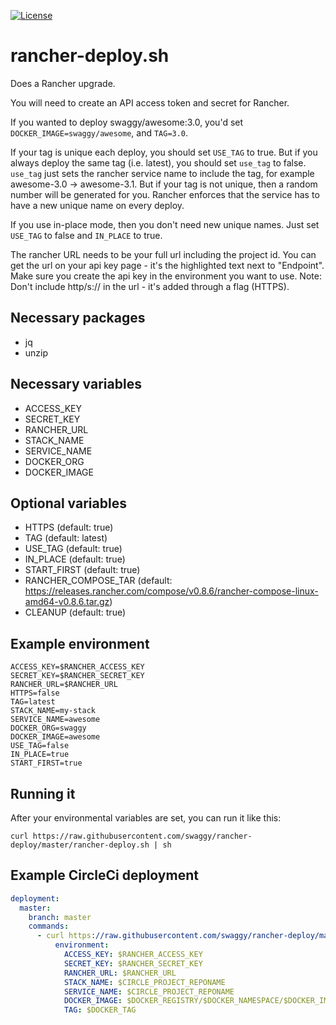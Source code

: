 [![License](http://img.shields.io/:license-mit-blue.svg)](http://doge.mit-license.org)
# rancher-deploy.sh

Does a Rancher upgrade.

You will need to create an API access token and secret for Rancher.

If you wanted to deploy swaggy/awesome:3.0, you'd set `DOCKER_IMAGE=swaggy/awesome`, and `TAG=3.0`.

If your tag is unique each deploy, you should set `USE_TAG` to true. But if you always deploy the same tag (i.e. latest), you should set `use_tag` to false. `use_tag` just sets the rancher service name to include the tag, for example awesome-3.0 -> awesome-3.1. But if your tag is not unique, then a random number will be generated for you. Rancher enforces that the service has to have a new unique name on every deploy.

If you use in-place mode, then you don't need new unique names. Just set `USE_TAG` to false and `IN_PLACE` to true.

The rancher URL needs to be your full url including the project id. You can get the url on your api key page - it's the highlighted text next to "Endpoint". Make sure you create the api key in the environment you want to use. 
Note: Don't include http/s:// in the url - it's added through a flag (HTTPS).

## Necessary packages
* jq
* unzip

## Necessary variables
* ACCESS_KEY
* SECRET_KEY
* RANCHER_URL
* STACK_NAME
* SERVICE_NAME
* DOCKER_ORG
* DOCKER_IMAGE

## Optional variables
* HTTPS (default: true)
* TAG (default: latest)
* USE_TAG (default: true)
* IN_PLACE (default: true)
* START_FIRST (default: true)
* RANCHER_COMPOSE_TAR (default: https://releases.rancher.com/compose/v0.8.6/rancher-compose-linux-amd64-v0.8.6.tar.gz)
* CLEANUP (default: true)

## Example environment
```
ACCESS_KEY=$RANCHER_ACCESS_KEY
SECRET_KEY=$RANCHER_SECRET_KEY
RANCHER_URL=$RANCHER_URL
HTTPS=false
TAG=latest
STACK_NAME=my-stack
SERVICE_NAME=awesome
DOCKER_ORG=swaggy
DOCKER_IMAGE=awesome
USE_TAG=false
IN_PLACE=true
START_FIRST=true
```

## Running it
After your environmental variables are set, you can run it like this:

`curl https://raw.githubusercontent.com/swaggy/rancher-deploy/master/rancher-deploy.sh | sh`

## Example CircleCi deployment

```yaml
deployment:
  master:
    branch: master
    commands:
      - curl https://raw.githubusercontent.com/swaggy/rancher-deploy/master/rancher-deploy.sh | sh:
          environment:
            ACCESS_KEY: $RANCHER_ACCESS_KEY
            SECRET_KEY: $RANCHER_SECRET_KEY
            RANCHER_URL: $RANCHER_URL
            STACK_NAME: $CIRCLE_PROJECT_REPONAME
            SERVICE_NAME: $CIRCLE_PROJECT_REPONAME
            DOCKER_IMAGE: $DOCKER_REGISTRY/$DOCKER_NAMESPACE/$DOCKER_IMAGE
            TAG: $DOCKER_TAG
```
